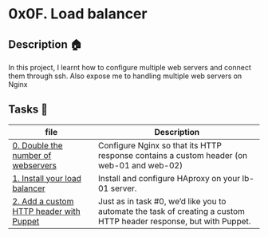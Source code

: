 # 0x0F. Load balancer

## Description :house:
In this project, I learnt how to configure multiple web servers and connect them
through ssh. Also expose me to handling multiple web servers on Nginx

## Tasks :pencil:
| file | Description|
|------|------------|
|[0. Double the number of webservers](./0-custom_http_response_header) | Configure Nginx so that its HTTP response contains a custom header (on web-01 and web-02)|
| [1. Install your load balancer](./1-install_load_balancer) | Install and configure HAproxy on your lb-01 server.|
| [2. Add a custom HTTP header with Puppet](./2-puppet_custom_http_response_header.pp) | Just as in task #0, we’d like you to automate the task of creating a custom HTTP header response, but with Puppet.|
